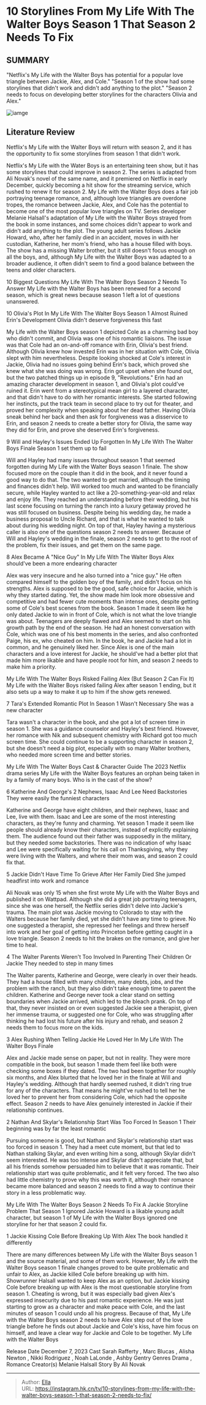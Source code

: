 # 10 Storylines From My Life With The Walter Boys Season 1 That Season 2 Needs To Fix


## SUMMARY 


 &#34;Netflix&#39;s My Life with the Walter Boys has potential for a popular love triangle between Jackie, Alex, and Cole.&#34; 
 &#34;Season 1 of the show had some storylines that didn&#39;t work and didn&#39;t add anything to the plot.&#34; 
 &#34;Season 2 needs to focus on developing better storylines for the characters Olivia and Alex.&#34; 

![iamge](https://static1.srcdn.com/wordpress/wp-content/uploads/2024/01/my-life-walter-boys-storylines-season-2-fix.jpg)

## Literature Review
Netflix&#39;s My Life with the Walter Boys will return with season 2, and it has the opportunity to fix some storylines from season 1 that didn&#39;t work.




Netflix&#39;s My Life with the Water Boys is an entertaining teen show, but it has some storylines that could improve in season 2. The series is adapted from Ali Novak&#39;s novel of the same name, and it premiered on Netflix in early December, quickly becoming a hit show for the streaming service, which rushed to renew it for season 2. My Life with the Walter Boys does a fair job portraying teenage romance, and, although love triangles are overdone tropes, the romance between Jackie, Alex, and Cole has the potential to become one of the most popular love triangles on TV.
Series developer Melanie Halsall&#39;s adaptation of My Life with the Walter Boys strayed from the book in some instances, and some choices didn&#39;t appear to work and didn&#39;t add anything to the plot. The young adult series follows Jackie Howard, who, after her family died in an accident, moves in with her custodian, Katherine, her mom&#39;s friend, who has a house filled with boys. The show has a missing Walter brother, but it still doesn&#39;t focus enough on all the boys, and, although My Life with the Walter Boys was adapted to a broader audience, it often didn&#39;t seem to find a good balance between the teens and older characters.
            
 
 10 Biggest Questions My Life With The Walter Boys Season 2 Needs To Answer 
My Life with the Walter Boys has been renewed for a second season, which is great news because season 1 left a lot of questions unanswered.













 








 10  Olivia&#39;s Plot In My Life With The Walter Boys Season 1 Almost Ruined Erin&#39;s Development 
Olivia didn&#39;t deserve forgiveness this fast
        

My Life with the Walter Boys season 1 depicted Cole as a charming bad boy who didn&#39;t commit, and Olivia was one of his romantic liaisons. The issue was that Cole had an on-and-off romance with Erin, Olivia&#39;s best friend. Although Olivia knew how invested Erin was in her situation with Cole, Olivia slept with him nevertheless. Despite looking shocked at Cole&#39;s interest in Jackie, Olivia had no issues going behind Erin&#39;s back, which proved she knew what she was doing was wrong. Erin got upset when she found out, but the two patched things up in episode 9, &#34;Revolutions.&#34;
Erin had an amazing character development in season 1, and Olivia&#39;s plot could&#39;ve ruined it. Erin went from a stereotypical mean girl to a layered character, and that didn&#39;t have to do with her romantic interests. She started following her instincts, put the track team in second place to try out for theater, and proved her complexity when speaking about her dead father. Having Olivia sneak behind her back and then ask for forgiveness was a disservice to Erin, and season 2 needs to create a better story for Olivia, the same way they did for Erin, and prove she deserved Erin&#39;s forgiveness.





 9  Will and Hayley&#39;s Issues Ended Up Forgotten In My Life With The Walter Boys Finale 
Season 1 set them up to fail
        

Will and Hayley had many issues throughout season 1 that seemed forgotten during My Life with the Walter Boys season 1 finale. The show focused more on the couple than it did in the book, and it never found a good way to do that. The two wanted to get married, although the timing and finances didn&#39;t help. Will worked too much and wanted to be financially secure, while Hayley wanted to act like a 20-something-year-old and relax and enjoy life.
They reached an understanding before their wedding, but his last scene focusing on turning the ranch into a luxury getaway proved he was still focused on business. Despite being his wedding day, he made a business proposal to Uncle Richard, and that is what he wanted to talk about during his wedding night. On top of that, Hayley having a mysterious caller is also one of the questions season 2 needs to answer. Because of Will and Hayley&#39;s wedding in the finale, season 2 needs to get to the root of the problem, fix their issues, and get them on the same page.





 8  Alex Became A &#34;Nice Guy&#34; In My Life With The Walter Boys 
Alex should&#39;ve been a more endearing character


 







Alex was very insecure and he also turned into a &#34;nice guy.&#34; He often compared himself to the golden boy of the family, and didn&#39;t focus on his strengths. Alex is supposed to be the good, safe choice for Jackie, which is why they started dating. Yet, the show made him look more obsessive and competitive and had fewer cute moments than intense ones, despite getting some of Cole&#39;s best scenes from the book. Season 1 made it seem like he only dated Jackie to win in front of Cole, which is not what the love triangle was about.
Teenagers are deeply flawed and Alex seemed to start on his growth path by the end of the season. He had an honest conversation with Cole, which was one of his best moments in the series, and also confronted Paige, his ex, who cheated on him. In the book, he and Jackie had a lot in common, and he genuinely liked her. Since Alex is one of the main characters and a love interest for Jackie, he should&#39;ve had a better plot that made him more likable and have people root for him, and season 2 needs to make him a priority.
            
 
 My Life With The Walter Boys Risked Failing Alex (But Season 2 Can Fix It) 
My Life with the Walter Boys risked failing Alex after season 1 ending, but it also sets up a way to make it up to him if the show gets renewed.









 7  Tara&#39;s Extended Romantic Plot In Season 1 Wasn&#39;t Necessary 
She was a new character
        

Tara wasn&#39;t a character in the book, and she got a lot of screen time in season 1. She was a guidance counselor and Hayley&#39;s best friend. However, her romance with Nik and subsequent chemistry with Richard got too much screen time. She could continue to be a supporting character in season 2, but she doesn&#39;t need a big plot, especially with so many Walter brothers, who needed more screen time and better stories.
            
 
 My Life With The Walter Boys Cast &amp; Character Guide 
The 2023 Netflix drama series My Life with the Walter Boys features an orphan being taken in by a family of many boys. Who is in the cast of the show?









 6  Katherine And George&#39;s 2 Nephews, Isaac And Lee Need Backstories 
They were easily the funniest characters
        

Katherine and George have eight children, and their nephews, Isaac and Lee, live with them. Isaac and Lee are some of the most interesting characters, as they&#39;re funny and charming. Yet season 1 made it seem like people should already know their characters, instead of explicitly explaining them. The audience found out their father was supposedly in the military, but they needed some backstories. There was no indication of why Isaac and Lee were specifically waiting for his call on Thanksgiving, why they were living with the Walters, and where their mom was, and season 2 could fix that.





 5  Jackie Didn&#39;t Have Time To Grieve After Her Family Died 
She jumped headfirst into work and romance


 







Ali Novak was only 15 when she first wrote My Life with the Walter Boys and published it on Wattpad. Although she did a great job portraying teenagers, since she was one herself, the Netflix series didn&#39;t delve into Jackie&#39;s trauma. The main plot was Jackie moving to Colorado to stay with the Walters because her family died, yet she didn&#39;t have any time to grieve. No one suggested a therapist, she repressed her feelings and threw herself into work and her goal of getting into Princeton before getting caught in a love triangle. Season 2 needs to hit the brakes on the romance, and give her time to heal.





 4  The Walter Parents Weren&#39;t Too Involved In Parenting Their Children Or Jackie 
They needed to step in many times
        

The Walter parents, Katherine and George, were clearly in over their heads. They had a house filled with many children, many debts, jobs, and the problem with the ranch, but they also didn&#39;t take enough time to parent the children. Katherine and George never took a clear stand on setting boundaries when Jackie arrived, which led to the bleach prank. On top of that, they never insisted on or even suggested Jackie see a therapist, given her immense trauma, or suggested one for Cole, who was struggling after thinking he had lost his future after his injury and rehab, and season 2 needs them to focus more on the kids.





 3  Alex Rushing When Telling Jackie He Loved Her In My Life With The Walter Boys Finale 
        

Alex and Jackie made sense on paper, but not in reality. They were more compatible in the book, but season 1 made them feel like both were checking some boxes if they dated. The two had been together for roughly six months, and Alex blurted that he loved her in the finale at Will and Hayley&#39;s wedding. Although that hardly seemed rushed, it didn&#39;t ring true for any of the characters. That means he might&#39;ve rushed to tell her he loved her to prevent her from considering Cole, which had the opposite effect. Season 2 needs to have Alex genuinely interested in Jackie if their relationship continues.





 2  Nathan And Skylar&#39;s Relationship Start Was Too Forced In Season 1 
Their beginning was by far the least romantic


 







Pursuing someone is good, but Nathan and Skylar&#39;s relationship start was too forced in season 1. They had a meet cute moment, but that led to Nathan stalking Skylar, and even writing him a song, although Skylar didn&#39;t seem interested. He was too intense and Skylar didn&#39;t appreciate that, but all his friends somehow persuaded him to believe that it was romantic. Their relationship start was quite problematic, and it felt very forced. The two also had little chemistry to prove why this was worth it, although their romance became more balanced and season 2 needs to find a way to continue their story in a less problematic way.
            
 
 My Life With The Walter Boys Season 2 Needs To Fix A Jackie Storyline Problem That Season 1 Ignored 
Jackie Howard is a likable young adult character, but season 1 of My Life with the Walter Boys ignored one storyline for her that season 2 could fix.









 1  Jackie Kissing Cole Before Breaking Up With Alex 
The book handled it differently
        

There are many differences between My Life with the Walter Boys season 1 and the source material, and some of them work. However, My Life with the Walter Boys season 1 finale changes proved to be quite problematic and unfair to Alex, as Jackie killed Cole before breaking up with him. Showrunner Halsall wanted to keep Alex as an option, but Jackie kissing Cole before breaking up with Alex is the most questionable storyline from season 1.
Cheating is wrong, but it was especially bad given Alex&#39;s expressed insecurity due to his past romantic experience. He was just starting to grow as a character and make peace with Cole, and the last minutes of season 1 could undo all his progress. Because of that, My Life with the Walter Boys season 2 needs to have Alex step out of the love triangle before he finds out about Jackie and Cole&#39;s kiss, have him focus on himself, and leave a clear way for Jackie and Cole to be together.
 My Life with the Walter Boys 

 Release Date   December 7, 2023    Cast   Sarah Rafferty , Marc Blucas , Alisha Newton , Nikki Rodriguez , Noah LaLonde , Ashby Gentry    Genres   Drama , Romance    Creator(s)   Melanie Halsall    Story By   Ali Novak    





---

> Author: [Ella](https://instagram.hk.cn/)  
> URL: https://instagram.hk.cn/tv/10-storylines-from-my-life-with-the-walter-boys-season-1-that-season-2-needs-to-fix/  

